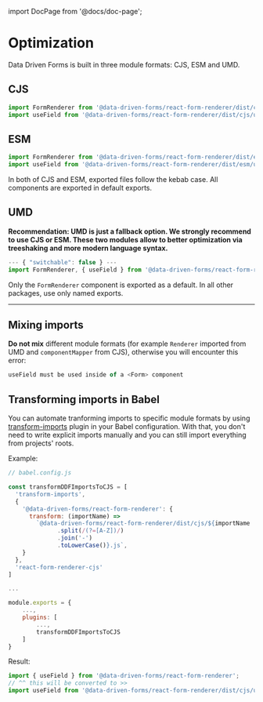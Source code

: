 import DocPage from '@docs/doc-page';

<DocPage>

# Optimization

Data Driven Forms is built in three module formats: CJS, ESM and UMD.

## CJS

```jsx
import FormRenderer from '@data-driven-forms/react-form-renderer/dist/cjs/form-renderer';
import useField from '@data-driven-forms/react-form-renderer/dist/cjs/use-field';
```

## ESM

```jsx
import FormRenderer from '@data-driven-forms/react-form-renderer/dist/esm/form-renderer';
import useField from '@data-driven-forms/react-form-renderer/dist/esm/use-field';
```

In both of CJS and ESM, exported files follow the kebab case. All components are exported in default exports.

## UMD

**Recommendation: UMD is just a fallback option. We strongly recommend to use CJS or ESM. These two modules allow to better optimization via treeshaking and more modern language syntax.**

```jsx
--- { "switchable": false } ---
import FormRenderer, { useField } from '@data-driven-forms/react-form-renderer';
```

Only the `FormRenderer` component is exported as a default. In all other packages, use only named exports.

---

## Mixing imports

**Do not mix** different module formats (for example `Renderer` imported from UMD and `componentMapper` from CJS), otherwise you will encounter this error:

```jsx
useField must be used inside of a <Form> component
```

## Transforming imports in Babel

You can automate tranforming imports to specific module formats by using [transform-imports](https://www.npmjs.com/package/babel-plugin-transform-imports) plugin in your Babel configuration. With that, you don't need to write explicit imports manually and you can still import everything from projects' roots.

Example:

```jsx
// babel.config.js

const transformDDFImportsToCJS = [
  'transform-imports',
  {
    '@data-driven-forms/react-form-renderer': {
      transform: (importName) =>
        `@data-driven-forms/react-form-renderer/dist/cjs/${importName
              .split(/(?=[A-Z])/)
              .join('-')
              .toLowerCase()}.js`,
    }
  },
  'react-form-renderer-cjs'
]

...

module.exports = {
    ...,
    plugins: [
        ...,
        transformDDFImportsToCJS
    ]
}
```

Result:

```jsx
import { useField } from '@data-driven-forms/react-form-renderer';
// ^^ this will be converted to >>
import useField from '@data-driven-forms/react-form-renderer/dist/cjs/use-field';
```

</DocPage>
